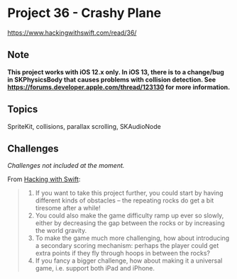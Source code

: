 # Project 36 - Crashy Plane

https://www.hackingwithswift.com/read/36/

## Note

**This project works with iOS 12.x only. In iOS 13, there is to a change/bug in SKPhysicsBody that causes problems with collision detection. See https://forums.developer.apple.com/thread/123130 for more information.**

## Topics

SpriteKit, collisions, parallax scrolling, SKAudioNode

## Challenges

*Challenges not included at the moment.*

From [Hacking with Swift](https://www.hackingwithswift.com/read/36/8/wrap-up):
>1. If you want to take this project further, you could start by having different kinds of obstacles – the repeating rocks do get a bit tiresome after a while!
>2. You could also make the game difficulty ramp up ever so slowly, either by decreasing the gap between the rocks or by increasing the world gravity.
>3. To make the game much more challenging, how about introducing a secondary scoring mechanism: perhaps the player could get extra points if they fly through hoops in between the rocks?
>4. If you fancy a bigger challenge, how about making it a universal game, i.e. support both iPad and iPhone.
